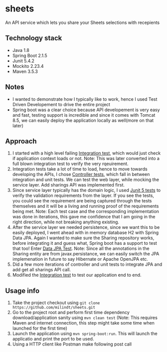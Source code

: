# sheets
An API service which lets you share your Sheets selections with recepients

## Technology stack
* Java 1.8
* Spring Boot 2.1.5
* Junit 5.4.2
* Mockito 2.23.4
* Maven 3.5.3

## Notes
* I wanted to demonstrate how I typically like to work, hence I used Test Driven Developement to drive the entire project
* Spring boot was a clear choice because API developement is very easy and fast, testing support is incredible and since it comes with Tomcat 8.5, we can easily deploy the application locally as well(more on that later)

## Approach
1. I started with a high level failing [Integration test](https://github.com/milindt/sheets/blob/master/src/test/java/com/milindt/sheets/SheetsApplicationTests.java), which would just check if application context loads or not. Note: This was later converted into a full blown integration test to verify the very rqeuirement.
2. Integration tests take a lot of time to load, hence to move towards developing the APIs, I chose [Controller tests](https://github.com/milindt/sheets/blob/master/src/test/java/com/milindt/sheets/controller/SheetsControllerTest.java), which fall in between integration and unit tests. We can test the web layer, while mocking the service layer. Add sharings API was implemented first.
3. Since service layer typically has the domain logic, I used [Junit 5 tests](https://github.com/milindt/sheets/blob/master/src/test/java/com/milindt/sheets/service/SheetsServiceTest.java) to verify the validation requirements from the layer. If you see the tests, you could see the requirement are being captured through the tests themselves and it will be a living and running proof of the requirements being met. Note: Each test case and the corresponding implementation was done in iterations, this gave me confidence that I am going in the right direction, while not breaking anything existing.
4. After the service layer we needed persistence, since we want this to be easily deployed, I went ahead with in memory database H2 with Spring Data JPA. Again I wanted to make sure the Sharing repository works, before integrating it and guess what, Spring boot has a support to test that too! Enter [Data JPA Test](https://github.com/milindt/sheets/blob/master/src/test/java/com/milindt/sheets/repository/SharingRepositoryTest.java). Note: Since all the annotations in the Sharing entity are from javax.persistance, we can easily switch the JPA implemenation in future to say Hibernate or Apache OpenJPA etc. 
5. Did a few more iterations of controller and unit tests to integrate JPA and add get all sharings API call.
6. Modified the [Integration test](https://github.com/milindt/sheets/blob/master/src/test/java/com/milindt/sheets/SheetsApplicationTests.java) to test our application end to end.

## Usage info
1. Take the project checkout using `git clone https://github.com/milindt/sheets.git`
2. Go to the project root and perform first time dependency download/application sanity using `mvn clean test` (Note: This requires Maven and internet connection, this step might take some time when launched for the first time)
3. Launch the application using `mvn spring-boot:run`. This will launch the applicatio and print the port to be used.
4. Using a HTTP client like Postman make following post call 
